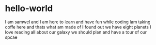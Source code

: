 # hello-world
I am samwel and I am here to learn and have fun while coding
Iam taking coffe here and thats what am made of
I found out we have eight planets
I love reading all about our galaxy
we should plan and have a tour of our spcae
